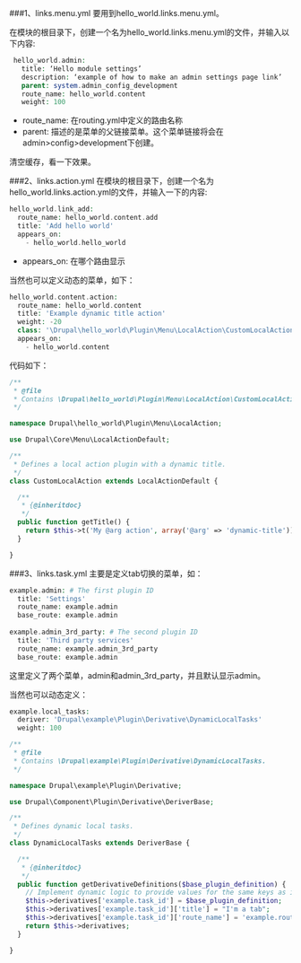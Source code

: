 ###1、links.menu.yml
要用到hello_world.links.menu.yml。

在模块的根目录下，创建一个名为hello_world.links.menu.yml的文件，并输入以下内容:

```php
 hello_world.admin:
   title: ‘Hello module settings’
   description: ‘example of how to make an admin settings page link’
   parent: system.admin_config_development
   route_name: hello_world.content
   weight: 100
```

* route_name: 在routing.yml中定义的路由名称
* parent: 描述的是菜单的父链接菜单。这个菜单链接将会在admin>config>development下创建。

清空缓存，看一下效果。

###2、links.action.yml
在模块的根目录下，创建一个名为hello_world.links.action.yml的文件，并输入一下的内容:
```php
hello_world.link_add:
  route_name: hello_world.content.add
  title: 'Add hello world'
  appears_on:
    - hello_world.hello_world
```

* appears_on: 在哪个路由显示

当然也可以定义动态的菜单，如下：
```php
hello_world.content.action:
  route_name: hello_world.content
  title: 'Example dynamic title action'
  weight: -20
  class: '\Drupal\hello_world\Plugin\Menu\LocalAction\CustomLocalAction'
  appears_on:
    - hello_world.content
```

代码如下：
```php
/**
 * @file
 * Contains \Drupal\hello_world\Plugin\Menu\LocalAction\CustomLocalAction.
 */

namespace Drupal\hello_world\Plugin\Menu\LocalAction;

use Drupal\Core\Menu\LocalActionDefault;

/**
 * Defines a local action plugin with a dynamic title.
 */
class CustomLocalAction extends LocalActionDefault {

  /**
   * {@inheritdoc}
   */
  public function getTitle() {
    return $this->t('My @arg action', array('@arg' => 'dynamic-title'));
  }

}
```

###3、links.task.yml
主要是定义tab切换的菜单，如：
```php
example.admin: # The first plugin ID
  title: 'Settings'
  route_name: example.admin
  base_route: example.admin
  
example.admin_3rd_party: # The second plugin ID
  title: 'Third party services'
  route_name: example.admin_3rd_party
  base_route: example.admin
```
这里定义了两个菜单，admin和admin_3rd_party，并且默认显示admin。

当然也可以动态定义：
```php
example.local_tasks:
  deriver: 'Drupal\example\Plugin\Derivative\DynamicLocalTasks'
  weight: 100
```

```php
/**
 * @file
 * Contains \Drupal\example\Plugin\Derivative\DynamicLocalTasks.
 */

namespace Drupal\example\Plugin\Derivative;

use Drupal\Component\Plugin\Derivative\DeriverBase;

/**
 * Defines dynamic local tasks.
 */
class DynamicLocalTasks extends DeriverBase {

  /**
   * {@inheritdoc}
   */
  public function getDerivativeDefinitions($base_plugin_definition) {
    // Implement dynamic logic to provide values for the same keys as in example.links.task.yml.
    $this->derivatives['example.task_id'] = $base_plugin_definition;
    $this->derivatives['example.task_id']['title'] = "I'm a tab";
    $this->derivatives['example.task_id']['route_name'] = 'example.route';
    return $this->derivatives;
  }

}

```
